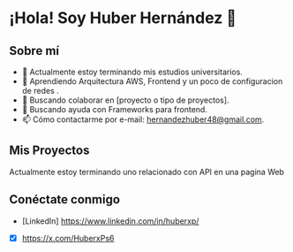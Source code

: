 # ¡Hola! Soy Huber Hernández 👋

## Sobre mí
- 🔭 Actualmente estoy terminando mis estudios universitarios.
- 🌱 Aprendiendo Arquitectura AWS, Frontend y un poco de configuracion de redes .
- 👯 Buscando colaborar en [proyecto o tipo de proyectos].
- 🤔 Buscando ayuda con Frameworks para frontend.
- 📫 Cómo contactarme por e-mail: hernandezhuber48@gmail.com.


## Mis Proyectos
Actualmente estoy terminando uno relacionado con API en una pagina Web

## Conéctate conmigo
- [LinkedIn] https://www.linkedin.com/in/huberxp/
- [X] https://x.com/HuberxPs6
